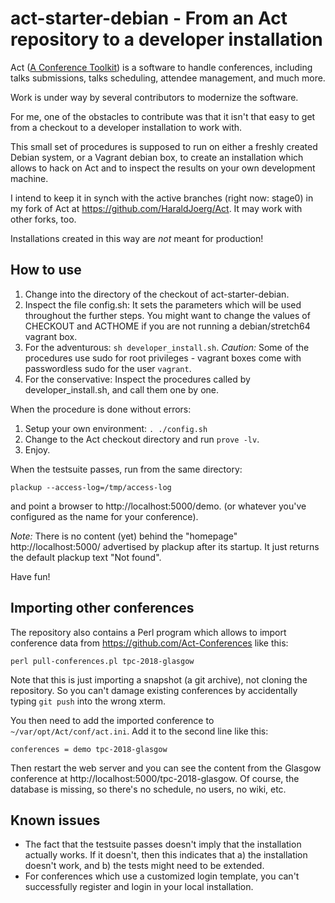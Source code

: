 # act-starter-debian - From an Act repository to a developer installation

Act ([A Conference Toolkit](http://act.mongueurs.net/)) is a software
to handle conferences, including talks submissions, talks scheduling,
attendee management, and much more.

Work is under way by several contributors to modernize the software.

For me, one of the obstacles to contribute was that it isn't that easy
to get from a checkout to a developer installation to work with.

This small set of procedures is supposed to run on either a freshly
created Debian system, or a Vagrant debian box, to create an
installation which allows to hack on Act and to inspect the results
on your own development machine.

I intend to keep it in synch with the active branches (right now:
stage0) in my fork of Act at https://github.com/HaraldJoerg/Act.
It may work with other forks, too.

Installations created in this way are _not_ meant for production!

## How to use

1. Change into the directory of the checkout of act-starter-debian.
2. Inspect the file config.sh: It sets the parameters which will be
   used throughout the further steps.  You might want to change
   the values of CHECKOUT and ACTHOME if you are not running a
   debian/stretch64 vagrant box.
3. For the adventurous: `sh developer_install.sh`.  *Caution:* Some of
   the procedures use sudo for root privileges - vagrant boxes come
   with passwordless sudo for the user `vagrant`.
4. For the conservative: Inspect the procedures called by
   developer_install.sh, and call them one by one.

When the procedure is done without errors:
1. Setup your own environment: `. ./config.sh`
2. Change to the Act checkout directory and run `prove -lv`.
3. Enjoy.

When the testsuite passes, run from the same directory:

  `plackup --access-log=/tmp/access-log`

and point a browser to http://localhost:5000/demo. (or whatever you've
configured as the name for your conference).

_Note:_ There is no content (yet) behind the "homepage"
http://localhost:5000/ advertised by plackup after its startup.  It just
returns the default plackup text "Not found".

Have fun!

## Importing other conferences

The repository also contains a Perl program which allows to import
conference data from https://github.com/Act-Conferences like this:

  `perl pull-conferences.pl tpc-2018-glasgow`

Note that this is just importing a snapshot (a git archive), not
cloning the repository.  So you can't damage existing conferences by
accidentally typing `git push` into the wrong xterm.

You then need to add the imported conference to
`~/var/opt/Act/conf/act.ini`.  Add it to the second line like this:

   `conferences = demo tpc-2018-glasgow`

Then restart the web server and you can see the content from the
Glasgow conference at http://localhost:5000/tpc-2018-glasgow.  Of
course, the database is missing, so there's no schedule, no users, no
wiki, etc.

## Known issues

* The fact that the testsuite passes doesn't imply that the
  installation actually works.  If it doesn't, then this indicates
  that a) the installation doesn't work, and b) the tests might need
  to be extended.
* For conferences which use a customized login template, you can't
  successfully register and login in your local installation.
